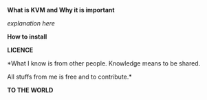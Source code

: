 **What is KVM and Why it is important**

_explanation here_


**How to install**


**LICENCE**

*What I know is from other people. Knowledge means to be shared. 

All stuffs from me is free and to contribute.*


**TO THE WORLD**
